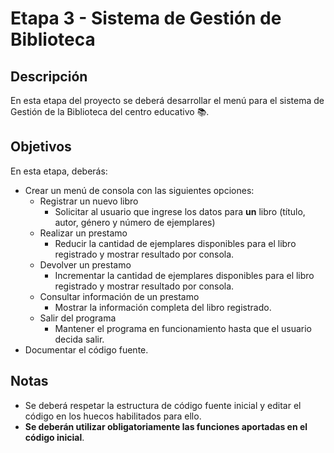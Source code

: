 # Etapa 3 - Sistema de Gestión de Biblioteca
## Descripción
En esta etapa del proyecto se deberá desarrollar el menú para el sistema de Gestión de la Biblioteca del centro educativo :books:.
## Objetivos
En esta etapa, deberás:
- Crear un menú de consola con las siguientes opciones:
    + Registrar un nuevo libro
         - Solicitar al usuario que ingrese los datos para **un** libro (título, autor, género y número de ejemplares)    
    + Realizar un prestamo
         - Reducir la cantidad de ejemplares disponibles para el libro registrado y mostrar resultado por consola.
    + Devolver un prestamo
         - Incrementar la cantidad de ejemplares disponibles para el libro registrado y mostrar resultado por consola.
    + Consultar información de un prestamo
         - Mostrar la información completa del libro registrado.
    + Salir del programa
        - Mantener el programa en funcionamiento hasta que el usuario decida salir.
- Documentar el código fuente.

## Notas
- Se deberá respetar la estructura de código fuente inicial y editar el código en los huecos habilitados para ello.
- **Se deberán utilizar obligatoriamente las funciones aportadas en el código inicial**.
